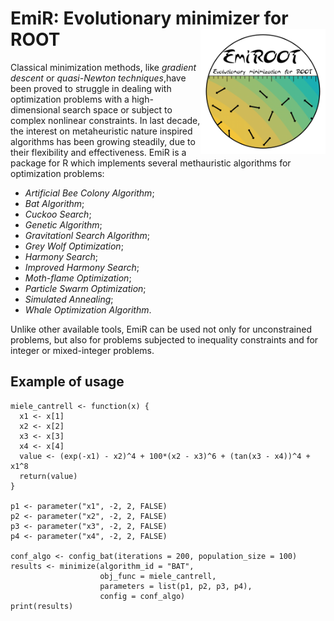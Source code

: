 
# EmiR: Evolutionary minimizer for ROOT <img src="extra/EmiROOTLogo.png" align="right" width="200" />

Classical minimization methods, like *gradient descent* or *quasi-Newton techniques*,have been proved to struggle in dealing with optimization problems with a high-dimensional search space or subject to complex nonlinear constraints. In last decade, the interest on metaheuristic nature inspired algorithms has been growing steadily, due to their flexibility and effectiveness. EmiR is a package for R which implements several methauristic algorithms for optimization problems:

* *Artificial Bee Colony Algorithm*;
* *Bat Algorithm*;
* *Cuckoo Search*;
* *Genetic Algorithm*;
* *Gravitationl Search Algorithm*;
* *Grey Wolf Optimization*;
* *Harmony Search*;
* *Improved Harmony Search*;
* *Moth-flame Optimization*;
* *Particle Swarm Optimization*;
* *Simulated Annealing*;
* *Whale Optimization Algorithm*. 

Unlike other available tools, EmiR can be used not only for unconstrained problems, but also for problems subjected to inequality constraints and for integer or mixed-integer problems. 

## Example of usage

```
miele_cantrell <- function(x) {
  x1 <- x[1]
  x2 <- x[2]
  x3 <- x[3]
  x4 <- x[4]
  value <- (exp(-x1) - x2)^4 + 100*(x2 - x3)^6 + (tan(x3 - x4))^4 + x1^8
  return(value)
}

p1 <- parameter("x1", -2, 2, FALSE)
p2 <- parameter("x2", -2, 2, FALSE)
p3 <- parameter("x3", -2, 2, FALSE)
p4 <- parameter("x4", -2, 2, FALSE)

conf_algo <- config_bat(iterations = 200, population_size = 100)
results <- minimize(algorithm_id = "BAT", 
                    obj_func = miele_cantrell, 
                    parameters = list(p1, p2, p3, p4),
                    config = conf_algo)
print(results)
```
